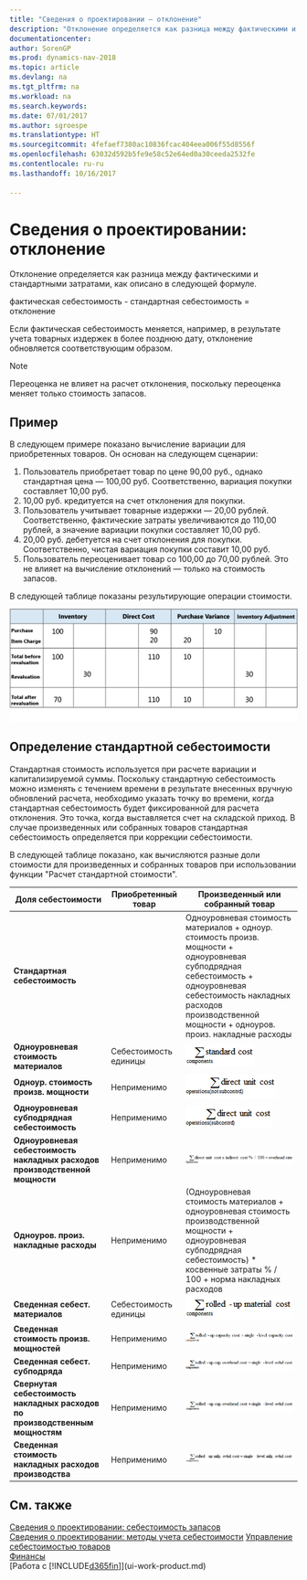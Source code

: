 ```yaml
---
title: "Сведения о проектировании — отклонение"
description: "Отклонение определяется как разница между фактическими и стандартными затратами, как описано в следующей формуле."
documentationcenter: 
author: SorenGP
ms.prod: dynamics-nav-2018
ms.topic: article
ms.devlang: na
ms.tgt_pltfrm: na
ms.workload: na
ms.search.keywords: 
ms.date: 07/01/2017
ms.author: sgroespe
ms.translationtype: HT
ms.sourcegitcommit: 4fefaef7380ac10836fcac404eea006f55d8556f
ms.openlocfilehash: 63032d592b5fe9e58c52e64ed0a30ceeda2532fe
ms.contentlocale: ru-ru
ms.lasthandoff: 10/16/2017

---
```

# <a name="design-details-variance"></a>Сведения о проектировании: отклонение
Отклонение определяется как разница между фактическими и стандартными затратами, как описано в следующей формуле.  

 фактическая себестоимость - стандартная себестоимость = отклонение  

 Если фактическая себестоимость меняется, например, в результате учета товарных издержек в более позднюю дату, отклонение обновляется соответствующим образом.  

> [!NOTE]  
>  Переоценка не влияет на расчет отклонения, поскольку переоценка меняет только стоимость запасов.  

## <a name="example"></a>Пример  
 В следующем примере показано вычисление вариации для приобретенных товаров. Он основан на следующем сценарии:  

1.  Пользователь приобретает товар по цене 90,00 руб., однако стандартная цена — 100,00 руб. Соответственно, вариация покупки составляет 10,00 руб.  
2.  10,00 руб. кредитуется на счет отклонения для покупки.  
3.  Пользователь учитывает товарные издержки — 20,00 рублей. Соответственно, фактические затраты увеличиваются до 110,00 рублей, а значение вариации покупки составляет 10,00 руб.  
4.  20,00 руб. дебетуется на счет отклонения для покупки. Соответственно, чистая вариация покупки составит 10,00 руб.  
5.  Пользователь переоценивает товар со 100,00 до 70,00 рублей. Это не влияет на вычисление отклонений — только на стоимость запасов.  

 В следующей таблице показаны результирующие операции стоимости.  

 ![Расчет отклонения покупки](media/design_details_inventory_costing_11_purchase_variance.png "design_details_inventory_costing_11_purchase_variance")  

## <a name="determining-the-standard-cost"></a>Определение стандартной себестоимости  
 Стандартная стоимость используется при расчете вариации и капитализируемой суммы. Поскольку стандартную себестоимость можно изменять с течением времени в результате внесенных вручную обновлений расчета, необходимо указать точку во времени, когда стандартная себестоимость будет фиксированной для расчета отклонения. Это точка, когда выставляется счет на складской приход. В случае произведенных или собранных товаров стандартная себестоимость определяется при коррекции себестоимости.  

 В следующей таблице показано, как вычисляются разные доли стоимости для произведенных и собранных товаров при использовании функции "Расчет стандартной стоимости".  

|Доля себестоимости|Приобретенный товар|Произведенный или собранный товар|  
|----------------|--------------------|------------------------------|  
|**Стандартная себестоимость**||Одноуровневая стоимость материалов + одноур. стоимость произв. мощности + одноуровневая субподрядная себестоимость + одноуровневая себестоимость накладных расходов производственной мощности + одноуров. произ. накладные расходы|  
|**Одноуровневая стоимость материалов**|Себестоимость единицы|![Уравнение 1](media/design_details_inventory_costing_11_equation_1.png "design_details_inventory_costing_11_equation_1")|  
|**Одноур. стоимость произв. мощности**|Неприменимо|![Уравнение 2](media/design_details_inventory_costing_11_equation_2.png "design_details_inventory_costing_11_equation_2")|  
|**Одноуровневая субподрядная себестоимость**|Неприменимо|![Уравнение 3](media/design_details_inventory_costing_11_equation_3.png "design_details_inventory_costing_11_equation_3")|  
|**Одноуровневая себестоимость накладных расходов производственной мощности**|Неприменимо|![Уравнение 4](media/design_details_inventory_costing_11_equation_4.png "design_details_inventory_costing_11_equation_4")|  
|**Одноуров. произ. накладные расходы**|Неприменимо|(Одноуровневая стоимость материалов + одноуровневая стоимость производственной мощности + одноуровневая субподрядная себестоимость) * косвенные затраты % / 100 + норма накладных расходов|  
|**Сведенная себест. материалов**|Себестоимость единицы|![Уравнение 5](media/design_details_inventory_costing_11_equation_5.png "design_details_inventory_costing_11_equation_5")|  
|**Сведенная стоимость произв. мощностей**|Неприменимо|![Уравнение 6](media/design_details_inventory_costing_11_equation_6.png "design_details_inventory_costing_11_equation_6")|  
|**Сведенная себест. субподряда**|Неприменимо|![Уравнение 7](media/design_details_inventory_costing_11_equation_7.png "design_details_inventory_costing_11_equation_7")|  
|**Свернутая себестоимость накладных расходов по производственным мощностям**|Неприменимо|![Уравнение 8](media/design_details_inventory_costing_11_equation_8.png "design_details_inventory_costing_11_equation_8")|  
|**Сведенная стоимость накладных расходов производства**|Неприменимо|![Уравнение 9](media/design_details_inventory_costing_11_equation_9.png "design_details_inventory_costing_11_equation_9")|  

## <a name="see-also"></a>См. также  
 [Сведения о проектировании: себестоимость запасов](design-details-inventory-costing.md)   
 [Сведения о проектировании: методы учета себестоимости](design-details-costing-methods.md) [Управление себестоимостью товаров](finance-manage-inventory-costs.md)  
 [Финансы](finance.md)  
 [Работа с [!INCLUDE[d365fin](includes/d365fin_md.md)]](ui-work-product.md)

